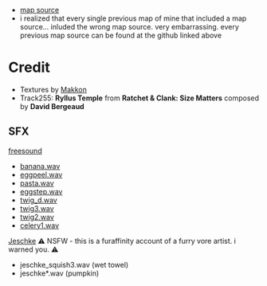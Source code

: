 - [map source](https://github.com/spacehare/quake-maps/tree/main/maps/meat_rabbit)
- i realized that every single previous map of mine that included a map source... inluded the wrong map source. very embarrassing. every previous map source can be found at the github linked above

# Credit

- Textures by [Makkon](https://www.slipseer.com/index.php?resources/makkon-textures.28/)
- Track255: **Ryllus Temple** from **Ratchet & Clank: Size Matters** composed by **David Bergeaud**

## SFX

[freesound](https://freesound.org/)

- [banana.wav](https://freesound.org/people/aglinder/sounds/264484/)
- [eggpeel.wav](https://freesound.org/people/dav0r/sounds/176754/)
- [pasta.wav](https://freesound.org/people/duckduckpony/sounds/130521/)
- [eggstep.wav](https://freesound.org/people/dav0r/sounds/176758/)
- [twig_d.wav](https://freesound.org/people/deleted_user_7146007/sounds/383721/)
- [twig3.wav](https://freesound.org/people/earthsounds/sounds/101494/)
- [twig2.wav](https://freesound.org/people/earthsounds/sounds/101493/)
- [celery1.wav](https://freesound.org/people/sonictechtonic/sounds/242215/)

[Jeschke](https://www.furaffinity.net/gallery/jeschke/folder/412941/Sound-Assets/) ⚠ NSFW - this is a furaffinity account of a furry vore artist. i warned you. ⚠

- jeschke_squish3.wav (wet towel)
- jeschke\*.wav (pumpkin)
